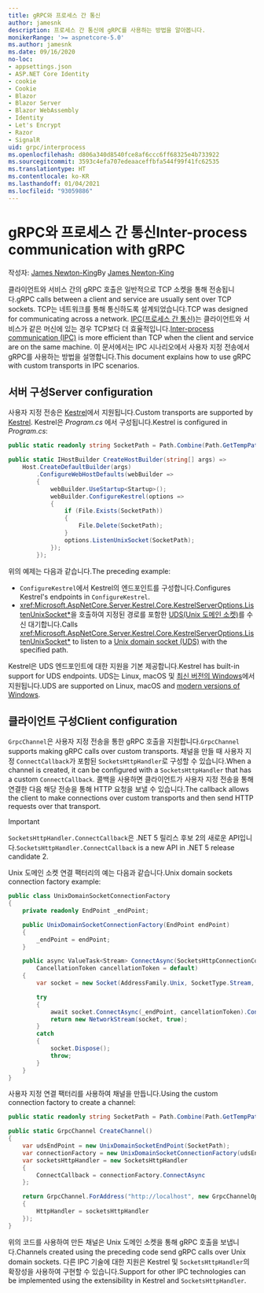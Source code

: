 ```yaml
---
title: gRPC와 프로세스 간 통신
author: jamesnk
description: 프로세스 간 통신에 gRPC를 사용하는 방법을 알아봅니다.
monikerRange: '>= aspnetcore-5.0'
ms.author: jamesnk
ms.date: 09/16/2020
no-loc:
- appsettings.json
- ASP.NET Core Identity
- cookie
- Cookie
- Blazor
- Blazor Server
- Blazor WebAssembly
- Identity
- Let's Encrypt
- Razor
- SignalR
uid: grpc/interprocess
ms.openlocfilehash: d806a340d8540fce8af6ccc6ff68325e4b733922
ms.sourcegitcommit: 3593c4efa707edeaaceffbfa544f99f41fc62535
ms.translationtype: HT
ms.contentlocale: ko-KR
ms.lasthandoff: 01/04/2021
ms.locfileid: "93059886"
---
```

# <a name="inter-process-communication-with-grpc"></a><span data-ttu-id="d4fc5-103">gRPC와 프로세스 간 통신</span><span class="sxs-lookup"><span data-stu-id="d4fc5-103">Inter-process communication with gRPC</span></span>

<span data-ttu-id="d4fc5-104">작성자: [James Newton-King](https://twitter.com/jamesnk)</span><span class="sxs-lookup"><span data-stu-id="d4fc5-104">By [James Newton-King](https://twitter.com/jamesnk)</span></span>

<span data-ttu-id="d4fc5-105">클라이언트와 서비스 간의 gRPC 호출은 일반적으로 TCP 소켓을 통해 전송됩니다.</span><span class="sxs-lookup"><span data-stu-id="d4fc5-105">gRPC calls between a client and service are usually sent over TCP sockets.</span></span> <span data-ttu-id="d4fc5-106">TCP는 네트워크를 통해 통신하도록 설계되었습니다.</span><span class="sxs-lookup"><span data-stu-id="d4fc5-106">TCP was designed for communicating across a network.</span></span> <span data-ttu-id="d4fc5-107">[IPC(프로세스 간 통신)](https://wikipedia.org/wiki/Inter-process_communication)는 클라이언트와 서비스가 같은 머신에 있는 경우 TCP보다 더 효율적입니다.</span><span class="sxs-lookup"><span data-stu-id="d4fc5-107">[Inter-process communication (IPC)](https://wikipedia.org/wiki/Inter-process_communication) is more efficient than TCP when the client and service are on the same machine.</span></span> <span data-ttu-id="d4fc5-108">이 문서에서는 IPC 시나리오에서 사용자 지정 전송에서 gRPC를 사용하는 방법을 설명합니다.</span><span class="sxs-lookup"><span data-stu-id="d4fc5-108">This document explains how to use gRPC with custom transports in IPC scenarios.</span></span>

## <a name="server-configuration"></a><span data-ttu-id="d4fc5-109">서버 구성</span><span class="sxs-lookup"><span data-stu-id="d4fc5-109">Server configuration</span></span>

<span data-ttu-id="d4fc5-110">사용자 지정 전송은 [Kestrel](xref:fundamentals/servers/kestrel)에서 지원됩니다.</span><span class="sxs-lookup"><span data-stu-id="d4fc5-110">Custom transports are supported by [Kestrel](xref:fundamentals/servers/kestrel).</span></span> <span data-ttu-id="d4fc5-111">Kestrel은 *Program.cs* 에서 구성됩니다.</span><span class="sxs-lookup"><span data-stu-id="d4fc5-111">Kestrel is configured in *Program.cs*:</span></span>

```csharp
public static readonly string SocketPath = Path.Combine(Path.GetTempPath(), "socket.tmp");

public static IHostBuilder CreateHostBuilder(string[] args) =>
    Host.CreateDefaultBuilder(args)
        .ConfigureWebHostDefaults(webBuilder =>
        {
            webBuilder.UseStartup<Startup>();
            webBuilder.ConfigureKestrel(options =>
            {
                if (File.Exists(SocketPath))
                {
                    File.Delete(SocketPath);
                }
                options.ListenUnixSocket(SocketPath);
            });
        });
```

<span data-ttu-id="d4fc5-112">위의 예제는 다음과 같습니다.</span><span class="sxs-lookup"><span data-stu-id="d4fc5-112">The preceding example:</span></span>

* <span data-ttu-id="d4fc5-113">`ConfigureKestrel`에서 Kestrel의 엔드포인트를 구성합니다.</span><span class="sxs-lookup"><span data-stu-id="d4fc5-113">Configures Kestrel's endpoints in `ConfigureKestrel`.</span></span>
* <span data-ttu-id="d4fc5-114"><xref:Microsoft.AspNetCore.Server.Kestrel.Core.KestrelServerOptions.ListenUnixSocket*>을 호출하여 지정된 경로를 포함한 [UDS(Unix 도메인 소켓)](https://wikipedia.org/wiki/Unix_domain_socket)를 수신 대기합니다.</span><span class="sxs-lookup"><span data-stu-id="d4fc5-114">Calls <xref:Microsoft.AspNetCore.Server.Kestrel.Core.KestrelServerOptions.ListenUnixSocket*> to listen to a [Unix domain socket (UDS)](https://wikipedia.org/wiki/Unix_domain_socket) with the specified path.</span></span>

<span data-ttu-id="d4fc5-115">Kestrel은 UDS 엔드포인트에 대한 지원을 기본 제공합니다.</span><span class="sxs-lookup"><span data-stu-id="d4fc5-115">Kestrel has built-in support for UDS endpoints.</span></span> <span data-ttu-id="d4fc5-116">UDS는 Linux, macOS 및 [최신 버전의 Windows](https://devblogs.microsoft.com/commandline/af_unix-comes-to-windows/)에서 지원됩니다.</span><span class="sxs-lookup"><span data-stu-id="d4fc5-116">UDS are supported on Linux, macOS and [modern versions of Windows](https://devblogs.microsoft.com/commandline/af_unix-comes-to-windows/).</span></span>

## <a name="client-configuration"></a><span data-ttu-id="d4fc5-117">클라이언트 구성</span><span class="sxs-lookup"><span data-stu-id="d4fc5-117">Client configuration</span></span>

<span data-ttu-id="d4fc5-118">`GrpcChannel`은 사용자 지정 전송을 통한 gRPC 호출을 지원합니다.</span><span class="sxs-lookup"><span data-stu-id="d4fc5-118">`GrpcChannel` supports making gRPC calls over custom transports.</span></span> <span data-ttu-id="d4fc5-119">채널을 만들 때 사용자 지정 `ConnectCallback`가 포함된 `SocketsHttpHandler`로 구성할 수 있습니다.</span><span class="sxs-lookup"><span data-stu-id="d4fc5-119">When a channel is created, it can be configured with a `SocketsHttpHandler` that has a custom `ConnectCallback`.</span></span> <span data-ttu-id="d4fc5-120">콜백을 사용하면 클라이언트가 사용자 지정 전송을 통해 연결한 다음 해당 전송을 통해 HTTP 요청을 보낼 수 있습니다.</span><span class="sxs-lookup"><span data-stu-id="d4fc5-120">The callback allows the client to make connections over custom transports and then send HTTP requests over that transport.</span></span>

> [!IMPORTANT]
> <span data-ttu-id="d4fc5-121">`SocketsHttpHandler.ConnectCallback`은 .NET 5 릴리스 후보 2의 새로운 API입니다.</span><span class="sxs-lookup"><span data-stu-id="d4fc5-121">`SocketsHttpHandler.ConnectCallback` is a new API in .NET 5 release candidate 2.</span></span>

<span data-ttu-id="d4fc5-122">Unix 도메인 소켓 연결 팩터리의 예는 다음과 같습니다.</span><span class="sxs-lookup"><span data-stu-id="d4fc5-122">Unix domain sockets connection factory example:</span></span>

```csharp
public class UnixDomainSocketConnectionFactory
{
    private readonly EndPoint _endPoint;

    public UnixDomainSocketConnectionFactory(EndPoint endPoint)
    {
        _endPoint = endPoint;
    }

    public async ValueTask<Stream> ConnectAsync(SocketsHttpConnectionContext _,
        CancellationToken cancellationToken = default)
    {
        var socket = new Socket(AddressFamily.Unix, SocketType.Stream, ProtocolType.Unspecified);

        try
        {
            await socket.ConnectAsync(_endPoint, cancellationToken).ConfigureAwait(false);
            return new NetworkStream(socket, true);
        }
        catch
        {
            socket.Dispose();
            throw;
        }
    }
}
```

<span data-ttu-id="d4fc5-123">사용자 지정 연결 팩터리를 사용하여 채널을 만듭니다.</span><span class="sxs-lookup"><span data-stu-id="d4fc5-123">Using the custom connection factory to create a channel:</span></span>

```csharp
public static readonly string SocketPath = Path.Combine(Path.GetTempPath(), "socket.tmp");

public static GrpcChannel CreateChannel()
{
    var udsEndPoint = new UnixDomainSocketEndPoint(SocketPath);
    var connectionFactory = new UnixDomainSocketConnectionFactory(udsEndPoint);
    var socketsHttpHandler = new SocketsHttpHandler
    {
        ConnectCallback = connectionFactory.ConnectAsync
    };

    return GrpcChannel.ForAddress("http://localhost", new GrpcChannelOptions
    {
        HttpHandler = socketsHttpHandler
    });
}
```

<span data-ttu-id="d4fc5-124">위의 코드를 사용하여 만든 채널은 Unix 도메인 소켓을 통해 gRPC 호출을 보냅니다.</span><span class="sxs-lookup"><span data-stu-id="d4fc5-124">Channels created using the preceding code send gRPC calls over Unix domain sockets.</span></span> <span data-ttu-id="d4fc5-125">다른 IPC 기술에 대한 지원은 Kestrel 및 `SocketsHttpHandler`의 확장성을 사용하여 구현할 수 있습니다.</span><span class="sxs-lookup"><span data-stu-id="d4fc5-125">Support for other IPC technologies can be implemented using the extensibility in Kestrel and `SocketsHttpHandler`.</span></span>
